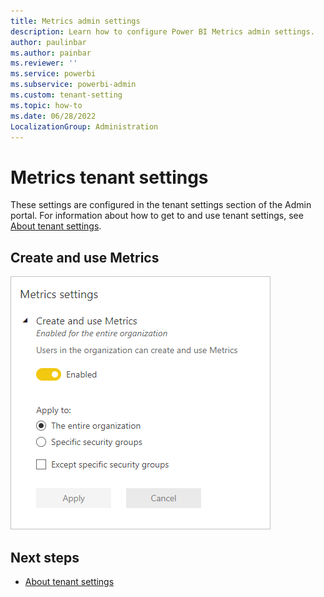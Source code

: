 ```yaml
---
title: Metrics admin settings 
description: Learn how to configure Power BI Metrics admin settings.
author: paulinbar
ms.author: painbar
ms.reviewer: ''
ms.service: powerbi
ms.subservice: powerbi-admin
ms.custom: tenant-setting
ms.topic: how-to
ms.date: 06/28/2022
LocalizationGroup: Administration
---
```


# Metrics tenant settings 

These settings are configured in the tenant settings section of the Admin portal. For information about how to get to and use tenant settings, see [About tenant settings](service-admin-portal-about-tenant-settings.md).

## Create and use Metrics

![Screenshot of the Create and use metrics tenant setting.](media/service-admin-portal-goals-settings/create-use-goals-tenant-setting.png)

## Next steps

* [About tenant settings](service-admin-portal-about-tenant-settings.md)